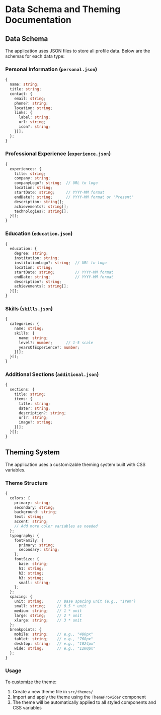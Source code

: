 # Data Schema and Theming Documentation

## Data Schema

The application uses JSON files to store all profile data. Below are the schemas for each data type:

### Personal Information (`personal.json`)
```typescript
{
  name: string;
  title: string;
  contact: {
    email: string;
    phone?: string;
    location: string;
    links: {
      label: string;
      url: string;
      icon?: string;
    }[];
  };
}
```

### Professional Experience (`experience.json`)
```typescript
{
  experiences: {
    title: string;
    company: string;
    companyLogo?: string;  // URL to logo
    location: string;
    startDate: string;     // YYYY-MM format
    endDate?: string;      // YYYY-MM format or "Present"
    description: string[];
    achievements?: string[];
    technologies?: string[];
  }[];
}
```

### Education (`education.json`)
```typescript
{
  education: {
    degree: string;
    institution: string;
    institutionLogo?: string;  // URL to logo
    location: string;
    startDate: string;         // YYYY-MM format
    endDate: string;           // YYYY-MM format
    description?: string;
    achievements?: string[];
  }[];
}
```

### Skills (`skills.json`)
```typescript
{
  categories: {
    name: string;
    skills: {
      name: string;
      level?: number;      // 1-5 scale
      yearsOfExperience?: number;
    }[];
  }[];
}
```

### Additional Sections (`additional.json`)
```typescript
{
  sections: {
    title: string;
    items: {
      title: string;
      date?: string;
      description?: string;
      url?: string;
      image?: string;
    }[];
  }[];
}
```

## Theming System

The application uses a customizable theming system built with CSS variables.

### Theme Structure
```typescript
{
  colors: {
    primary: string;
    secondary: string;
    background: string;
    text: string;
    accent: string;
    // Add more color variables as needed
  };
  typography: {
    fontFamily: {
      primary: string;
      secondary: string;
    };
    fontSize: {
      base: string;
      h1: string;
      h2: string;
      h3: string;
      small: string;
    };
  };
  spacing: {
    unit: string;      // Base spacing unit (e.g., "1rem")
    small: string;     // 0.5 * unit
    medium: string;    // 1 * unit
    large: string;     // 2 * unit
    xlarge: string;    // 3 * unit
  };
  breakpoints: {
    mobile: string;    // e.g., "480px"
    tablet: string;    // e.g., "768px"
    desktop: string;   // e.g., "1024px"
    wide: string;      // e.g., "1200px"
  };
}
```

### Usage

To customize the theme:

1. Create a new theme file in `src/themes/`
2. Import and apply the theme using the `ThemeProvider` component
3. The theme will be automatically applied to all styled components and CSS variables 